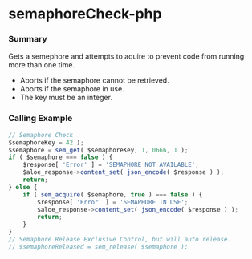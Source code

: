# semaphoreCheck-php

### Summary

Gets a semephore and attempts to aquire to prevent code from running more than one time.
- Aborts if the semaphore cannot be retrieved.
- Aborts if the semaphore in use.
- The key must be an integer.

### Calling Example

```javascript
// Semaphore Check
$semaphoreKey = 42 );
$semaphore = sem_get( $semaphoreKey, 1, 0666, 1 );
if ( $semaphore === false ) {
    $response[ 'Error' ] = 'SEMAPHORE NOT AVAILABLE';
    $aloe_response->content_set( json_encode( $response ) );
    return;
} else {
    if ( sem_acquire( $semaphore, true ) === false ) {
        $response[ 'Error' ] = 'SEMAPHORE IN USE';
        $aloe_response->content_set( json_encode( $response ) );
        return;
    }
}
// Semaphore Release Exclusive Control, but will auto release.
// $semaphoreReleased = sem_release( $semaphore );
```
